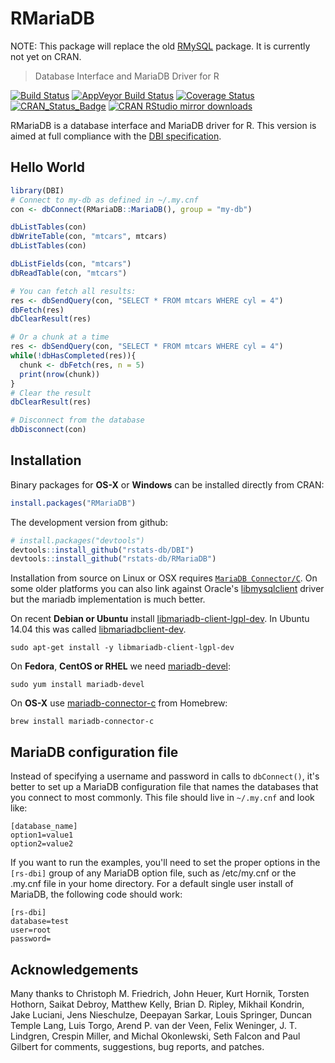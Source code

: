 RMariaDB
======

NOTE: This package will replace the old [RMySQL](https://cran.r-project.org/web/packages/RMySQL/index.html) package. It is currently not yet on CRAN. 

> Database Interface and MariaDB Driver for R

[![Build Status](https://travis-ci.org/rstats-db/RMariaDB.svg)](https://travis-ci.org/rstats-db/RMariaDB)
[![AppVeyor Build Status](https://ci.appveyor.com/api/projects/status/github/rstats-db/RMariaDB?branch=master&svg=true)](https://ci.appveyor.com/project/rstats-db/RMariaDB?branch=master)
[![Coverage Status](https://codecov.io/github/rstats-db/RMariaDB/coverage.svg)](https://codecov.io/github/rstats-db/RMariaDB)
[![CRAN_Status_Badge](http://www.r-pkg.org/badges/version/RMariaDB)](http://cran.r-project.org/package=RMariaDB)
[![CRAN RStudio mirror downloads](http://cranlogs.r-pkg.org/badges/RMariaDB)](http://cran.r-project.org/web/packages/RMariaDB/index.html)

RMariaDB is a database interface and MariaDB driver for R. This version is aimed at full compliance with the [DBI specification](https://cran.r-project.org/web/packages/DBI/vignettes/spec.html).

## Hello World

```R
library(DBI)
# Connect to my-db as defined in ~/.my.cnf
con <- dbConnect(RMariaDB::MariaDB(), group = "my-db")

dbListTables(con)
dbWriteTable(con, "mtcars", mtcars)
dbListTables(con)

dbListFields(con, "mtcars")
dbReadTable(con, "mtcars")

# You can fetch all results:
res <- dbSendQuery(con, "SELECT * FROM mtcars WHERE cyl = 4")
dbFetch(res)
dbClearResult(res)

# Or a chunk at a time
res <- dbSendQuery(con, "SELECT * FROM mtcars WHERE cyl = 4")
while(!dbHasCompleted(res)){
  chunk <- dbFetch(res, n = 5)
  print(nrow(chunk))
}
# Clear the result
dbClearResult(res)

# Disconnect from the database
dbDisconnect(con)
```

## Installation

Binary packages for __OS-X__ or __Windows__ can be installed directly from CRAN:

```r
install.packages("RMariaDB")
```

The development version from github:

```R
# install.packages("devtools")
devtools::install_github("rstats-db/DBI")
devtools::install_github("rstats-db/RMariaDB")
```

Installation from source on Linux or OSX requires [`MariaDB Connector/C`](https://downloads.mariadb.org/connector-c/). On some older platforms you can also link against Oracle's [libmysqlclient](https://packages.debian.org/testing/libmysqlclient-dev) driver but the mariadb implementation is much better.

On recent __Debian or Ubuntu__ install [libmariadb-client-lgpl-dev](https://packages.debian.org/testing/libmariadb-client-lgpl-dev). In Ubuntu 14.04 this was called [libmariadbclient-dev](http://packages.ubuntu.com/trusty/libmariadbclient-dev).

```
sudo apt-get install -y libmariadb-client-lgpl-dev
```

On __Fedora__,  __CentOS or RHEL__ we need [mariadb-devel](https://apps.fedoraproject.org/packages/mariadb-devel):

```
sudo yum install mariadb-devel
````

On __OS-X__ use [mariadb-connector-c](https://github.com/Homebrew/homebrew-core/blob/master/Formula/mariadb-connector-c.rb) from Homebrew:

```
brew install mariadb-connector-c
```


## MariaDB configuration file

Instead of specifying a username and password in calls to `dbConnect()`, it's better to set up a MariaDB configuration file that names the databases that you connect to most commonly. This file should live in `~/.my.cnf` and look like:

```
[database_name]
option1=value1
option2=value2
```

If you want to run the examples, you'll need to set the proper options in the `[rs-dbi]` group of any MariaDB option file, such as /etc/my.cnf or the .my.cnf file in your home directory. For a default single user install of MariaDB, the following code should work:

```
[rs-dbi]
database=test
user=root
password=
```

## Acknowledgements

Many thanks to Christoph M. Friedrich, John Heuer, Kurt Hornik, Torsten Hothorn, Saikat Debroy, Matthew Kelly, Brian D. Ripley, Mikhail Kondrin, Jake Luciani, Jens Nieschulze, Deepayan Sarkar, Louis Springer, Duncan Temple Lang, Luis Torgo, Arend P. van der Veen, Felix Weninger, J. T. Lindgren, Crespin Miller, and Michal Okonlewski, Seth Falcon and Paul Gilbert for comments, suggestions, bug reports, and patches.


